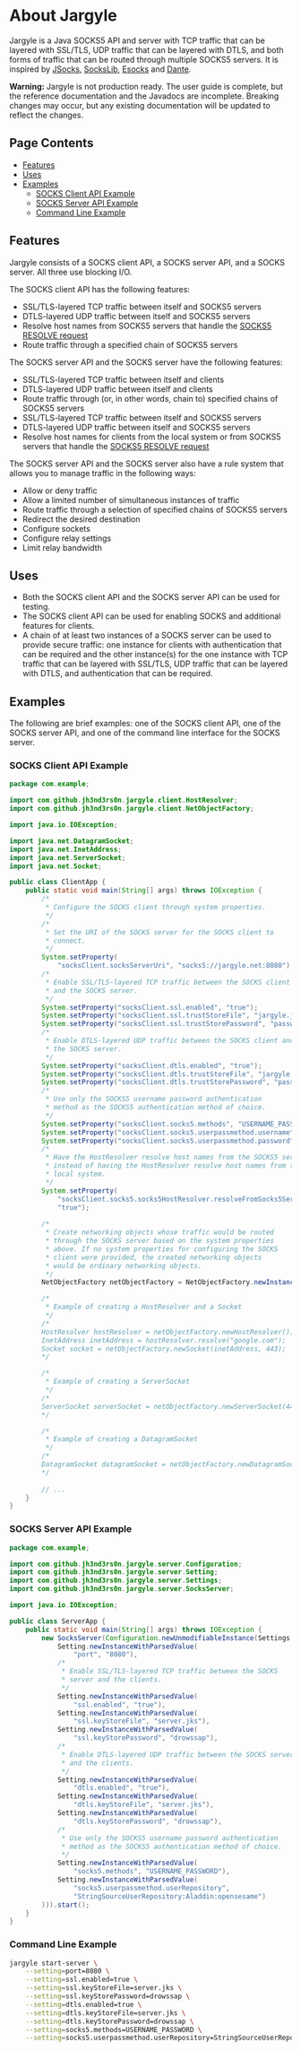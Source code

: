 # About Jargyle 

Jargyle is a Java SOCKS5 API and server with TCP traffic that can be layered 
with SSL/TLS, UDP traffic that can be layered with DTLS, and both forms of 
traffic that can be routed through multiple SOCKS5 servers. It is inspired by 
[JSocks](https://jsocks.sourceforge.net/),
[SocksLib](https://github.com/fengyouchao/sockslib),
[Esocks](https://github.com/fengyouchao/esocks) and
[Dante](https://www.inet.no/dante/index.html).

**Warning:** Jargyle is not production ready. The user guide is complete, but
the reference documentation and the Javadocs are incomplete. Breaking changes
may occur, but any existing documentation will be updated to reflect the
changes.

## Page Contents

-   [Features](#features)
-   [Uses](#uses)
-   [Examples](#examples)
    -   [SOCKS Client API Example](#socks-client-api-example)
    -   [SOCKS Server API Example](#socks-server-api-example)
    -   [Command Line Example](#command-line-example)

## Features

Jargyle consists of a SOCKS client API, a SOCKS server API, and a SOCKS server.
All three use blocking I/O.

The SOCKS client API has the following features:

-   SSL/TLS-layered TCP traffic between itself and SOCKS5 servers
-   DTLS-layered UDP traffic between itself and SOCKS5 servers
-   Resolve host names from SOCKS5 servers that handle the
    [SOCKS5 RESOLVE request](reference/socks5-resolve-request.md)
-   Route traffic through a specified chain of SOCKS5 servers

The SOCKS server API and the SOCKS server have the following features:

-   SSL/TLS-layered TCP traffic between itself and clients
-   DTLS-layered UDP traffic between itself and clients
-   Route traffic through (or, in other words, chain to) specified chains of 
    SOCKS5 servers
-   SSL/TLS-layered TCP traffic between itself and SOCKS5 servers
-   DTLS-layered UDP traffic between itself and SOCKS5 servers
-   Resolve host names for clients from the local system or from SOCKS5
    servers that handle the
    [SOCKS5 RESOLVE request](reference/socks5-resolve-request.md)

The SOCKS server API and the SOCKS server also have a rule system that allows 
you to manage traffic in the following ways:

-   Allow or deny traffic
-   Allow a limited number of simultaneous instances of traffic
-   Route traffic through a selection of specified chains of SOCKS5 servers
-   Redirect the desired destination
-   Configure sockets
-   Configure relay settings
-   Limit relay bandwidth

## Uses

-   Both the SOCKS client API and the SOCKS server API can be used for testing.
-   The SOCKS client API can be used for enabling SOCKS and additional
    features for clients.
-   A chain of at least two instances of a SOCKS server can be used to provide
    secure traffic: one instance for clients with authentication that can be
    required and the other instance(s) for the one instance with TCP traffic 
    that can be layered with SSL/TLS, UDP traffic that can be layered with 
    DTLS, and authentication that can be required.

## Examples

The following are brief examples: one of the SOCKS client API, one of the 
SOCKS server API, and one of the command line interface for the SOCKS server. 

### SOCKS Client API Example

```java
package com.example;

import com.github.jh3nd3rs0n.jargyle.client.HostResolver;
import com.github.jh3nd3rs0n.jargyle.client.NetObjectFactory;

import java.io.IOException;

import java.net.DatagramSocket;
import java.net.InetAddress;
import java.net.ServerSocket;
import java.net.Socket;

public class ClientApp {
    public static void main(String[] args) throws IOException {
        /*
         * Configure the SOCKS client through system properties.
         */
        /*
         * Set the URI of the SOCKS server for the SOCKS client to 
         * connect.
         */
        System.setProperty(
            "socksClient.socksServerUri", "socks5://jargyle.net:8080");
        /*
         * Enable SSL/TLS-layered TCP traffic between the SOCKS client 
         * and the SOCKS server.
         */
        System.setProperty("socksClient.ssl.enabled", "true");
        System.setProperty("socksClient.ssl.trustStoreFile", "jargyle.jks");
        System.setProperty("socksClient.ssl.trustStorePassword", "password");
        /*
         * Enable DTLS-layered UDP traffic between the SOCKS client and 
         * the SOCKS server.
         */
        System.setProperty("socksClient.dtls.enabled", "true");
        System.setProperty("socksClient.dtls.trustStoreFile", "jargyle.jks");
        System.setProperty("socksClient.dtls.trustStorePassword", "password");
        /*
         * Use only the SOCKS5 username password authentication 
         * method as the SOCKS5 authentication method of choice.
         */
        System.setProperty("socksClient.socks5.methods", "USERNAME_PASSWORD");
        System.setProperty("socksClient.socks5.userpassmethod.username", "Aladdin");
        System.setProperty("socksClient.socks5.userpassmethod.password", "opensesame");
        /*
         * Have the HostResolver resolve host names from the SOCKS5 server 
         * instead of having the HostResolver resolve host names from the 
         * local system.
         */
        System.setProperty(
            "socksClient.socks5.socks5HostResolver.resolveFromSocks5Server", 
            "true");
        
        /*
         * Create networking objects whose traffic would be routed 
         * through the SOCKS server based on the system properties 
         * above. If no system properties for configuring the SOCKS 
         * client were provided, the created networking objects 
         * would be ordinary networking objects.
         */
        NetObjectFactory netObjectFactory = NetObjectFactory.newInstance();

        /*
         * Example of creating a HostResolver and a Socket
         */
        /*        
        HostResolver hostResolver = netObjectFactory.newHostResolver();
        InetAddress inetAddress = hostResolver.resolve("google.com");        
        Socket socket = netObjectFactory.newSocket(inetAddress, 443);
        */

        /*
         * Example of creating a ServerSocket
         */
        /*
        ServerSocket serverSocket = netObjectFactory.newServerSocket(443);
        */

        /*
         * Example of creating a DatagramSocket
         */        
        /*
        DatagramSocket datagramSocket = netObjectFactory.newDatagramSocket(4444);
        */
        
        // ...
    }
}
```

### SOCKS Server API Example

```java
package com.example;

import com.github.jh3nd3rs0n.jargyle.server.Configuration;
import com.github.jh3nd3rs0n.jargyle.server.Setting;
import com.github.jh3nd3rs0n.jargyle.server.Settings;
import com.github.jh3nd3rs0n.jargyle.server.SocksServer;

import java.io.IOException;

public class ServerApp {
    public static void main(String[] args) throws IOException {
        new SocksServer(Configuration.newUnmodifiableInstance(Settings.of(
            Setting.newInstanceWithParsedValue(
                "port", "8080"),
            /*
             * Enable SSL/TLS-layered TCP traffic between the SOCKS 
             * server and the clients.
             */
            Setting.newInstanceWithParsedValue(
                "ssl.enabled", "true"),
            Setting.newInstanceWithParsedValue(
                "ssl.keyStoreFile", "server.jks"),
            Setting.newInstanceWithParsedValue(
                "ssl.keyStorePassword", "drowssap"),
            /*
             * Enable DTLS-layered UDP traffic between the SOCKS server 
             * and the clients.
             */
            Setting.newInstanceWithParsedValue(
                "dtls.enabled", "true"),
            Setting.newInstanceWithParsedValue(
                "dtls.keyStoreFile", "server.jks"),
            Setting.newInstanceWithParsedValue(
                "dtls.keyStorePassword", "drowssap"),
            /*
             * Use only the SOCKS5 username password authentication 
             * method as the SOCKS5 authentication method of choice.
             */
            Setting.newInstanceWithParsedValue(
                "socks5.methods", "USERNAME_PASSWORD"),
            Setting.newInstanceWithParsedValue(
                "socks5.userpassmethod.userRepository",
                "StringSourceUserRepository:Aladdin:opensesame")
        ))).start();
    }
}
```

### Command Line Example

```bash
jargyle start-server \
    --setting=port=8080 \
    --setting=ssl.enabled=true \
    --setting=ssl.keyStoreFile=server.jks \
    --setting=ssl.keyStorePassword=drowssap \
    --setting=dtls.enabled=true \
    --setting=dtls.keyStoreFile=server.jks \
    --setting=dtls.keyStorePassword=drowssap \
    --setting=socks5.methods=USERNAME_PASSWORD \
    --setting=socks5.userpassmethod.userRepository=StringSourceUserRepository:Aladdin:opensesame
```
